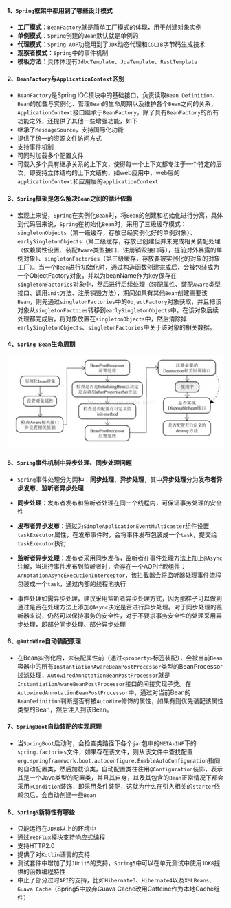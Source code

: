 #### 1、`Spring`框架中都用到了哪些设计模式
+ **工厂模式**：`BeanFactory`就是简单工厂模式的体现，用于创建对象实例
+ **单例模式**：`Spring`创建的`Bean`默认就是单例的
+ **代理模式**：`Spring AOP`功能用到了`JDK`动态代理和`CGLIB`字节码生成技术
+ **观察者模式**：`Spring`中的事件机制
+ **模板方法**：具体体现有`JdbcTemplate`、`JpaTemplate`、`RestTemplate`

#### 2、`BeanFactory`与`ApplicationContext`区别
+ `BeanFactory`是Spring IOC模块中的基础接口，负责读取`Bean Definition`、`Bean`的加载与实例化、管理`Bean`的生命周期以及维护各个`Bean`之间的关系，`ApplicationContext`接口继承于`BeanFactory`，除了具有`BeanFactory`的所有功能之外，还提供了其他一些增强功能，如下
+ 继承了`MessageSource`，支持国际化功能
+ 提供了统一的资源文件访问方式
+ 支持事件机制
+ 可同时加载多个配置文件
+ 可载入多个具有继承关系的上下文，使得每一个上下文都专注于一个特定的层次，即支持立体结构的上下文结构，如web应用中，web层的`applicationContext`和应用层的`applicationContext`

#### 3、`Spring`框架是怎么解决`Bean`之间的循环依赖
+ 宏观上来说，`Spring`在实例化`Bean`时，将`Bean`的创建和初始化进行分离，具体到代码层来说，`Spring`在初始化`Bean`时，采用了三级缓存模式：`singletonObjects`（第一级缓存，存放已经实例化好的单例对象）、`earlySingletonObjects`（第二级缓存，存放已创建但并未完成相关装配处理（依赖属性设置、装配`Aware`类型接口、注册销毁接口等），提前对外暴露的单例对象）、`singletonFactories`（第三级缓存，存放要被实例化的对象的对象工厂）。当一个`Bean`进行初始化时，通过构造函数创建完成后，会被包装成为一个ObjectFactory对象，并以为beanName作为key保存在`singletonFactories`对象中，然后进行后续处理（装配属性、装配`Aware`类型接口、调用`init`方法、注册销毁方法），期间如果有其他`Bean`创建需要该`Bean`，则先通过`singletonFactories`中的`ObjectFactory`对象获取，并且把该对象从`singletonFactoies`转移到`earlySingletonObjects`中。在该对象后续处理都完成后，将对象放置在`singletonObjects`中，然后清除掉`earlySingletonObjects`、`singletonFactories`中关于该对象的相关数据。

#### 4、`Spring Bean`生命周期
![SpringBean生命周期](SpringBean生命周期.jpeg)

#### 5、`Spring`事件机制中异步处理、同步处理问题
+ `Spring`事件处理分为两种：**同步处理**、**异步处理**，其中**异步处理**分为**发布者异步发布**、**监听者异步处理**

+ **同步处理**：发布者发布和监听者处理在同一个线程内，可保证事务处理的安全性

+ **发布者异步发布**：通过为`SimpleApplicationEventMulticaster`组件设置`taskExecutor`属性，在发布事件时，会将事件发布包装成一个`task`，提交给`taskExecutor`执行

+ **监听者异步处理**：发布者采用同步发布，监听者在事件处理方法上加上`@Async`注解，当进行事件发布到监听者时，会存在一个AOP拦截组件：`AnnotationAsyncExecutionInterceptor`，该拦截器会将监听器处理事件流程包装成一个`task`，通过内部的线程池执行

+ 事件处理如需异步处理，建议采用监听者异步处理方式，因为那样子可以做到通过是否在处理方法上添加`@Async`决定是否进行异步处理。对于同步处理的监听器来说，仍然可以保持事务的安全性，对于不要求事务安全性的处理采用异步处理，即部分同步处理、部分异步处理

#### 6、`@AutoWire`自动装配原理
+ 在Bean实例化后，未装配属性前（通过`<property>`标签装配），会被当前`Bean`容器中的所有`InstantiationAwareBeanPostProcessor`类型的BeanProcessor过滤处理，`AutowiredAnnotationBeanPostProcessor`就是`InstantiationAwareBeanPostProcessor`接口的间接实现子类。在`AutowiredAnnotationBeanPostProcessor`中，通过对当前Bean的`BeanDefinition`判断是否有被`AutoWire`修饰的属性，如果有则优先装配该属性类型的Bean，然后注入到该Bean。

#### 7、`SpringBoot`自动装配的实现原理
+ 当`SpringBoot`启动时，会检查类路径下各个`jar`包中的`META-INF`下的`spring.factories`文件，如果存在该文件，则从该文件中查找配置`org.springframework.boot.autoconfigure.EnableAutoConfiguration`指向的自动配置类，然后加载该类，自动配置类往往用`@Configuration`装饰，表示其是一个Java类型的配置类，并且其自身，以及其包含的`Bean`正常情况下都会采用`@Condition`装饰，即采用条件装配，这就为什么在引入相关的`starter`依赖包后，会自动创建一些`Bean`

#### 8、`Spring5`新特性有哪些
+ 只能运行在`JDK8`以上的环境中
+ 通过`WebFlux`模块支持响应式编程
+ 支持HTTP2.0
+ 提供了对`Kotlin`语言的支持
+ 测试套件中增加了对`JUnit5`的支持，`Spring5`中可以在单元测试中使用`JDK8`提供的函数编程特性
+ 中止了部分过时`API`的支持，比如`Hibernate3`、`Hibernate4`以及`XMLBeans`、`Guava Cache`（Spring5中放弃Guava Cache改用Caffeine作为本地Cache组件）
